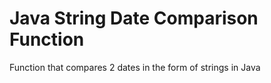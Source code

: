 # Java String Date Comparison Function
 Function that compares 2 dates in the form of strings in Java 
